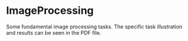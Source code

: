 # ImageProcessing
 Some fundamental image processing tasks.
 The specific task illustration and results can be seen in the PDF file.
